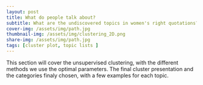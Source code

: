 ```yaml
---
layout: post
title: What do people talk about?
subtitle: What are the undiscovered topics in women's right quotations?
cover-img: /assets/img/path.jpg
thumbnail-img: /assets/img/clustering_2D.png
share-img: /assets/img/path.jpg
tags: [cluster plot, topic lists ]
---
```

This section will cover the unsupervised clustering, with the different methods we use the optimal parameters. The final cluster presentation and the categories finaly chosen, with a few examples for each topic. 
